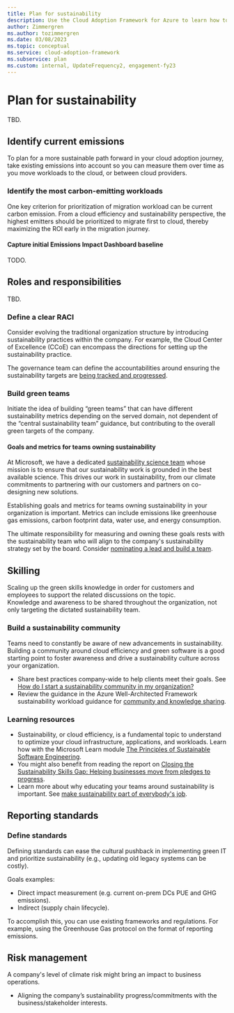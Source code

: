 ```yaml
---
title: Plan for sustainability
description: Use the Cloud Adoption Framework for Azure to learn how to integrate sustainability into your cloud adoption plan.
author: Zimmergren
ms.author: tozimmergren
ms.date: 03/08/2023
ms.topic: conceptual
ms.service: cloud-adoption-framework
ms.subservice: plan
ms.custom: internal, UpdateFrequency2, engagement-fy23
---
```


# Plan for sustainability

TBD.

## Identify current emissions

To plan for a more sustainable path forward in your cloud adoption journey, take existing emissions into account so you can measure them over time as you move workloads to the cloud, or between cloud providers.

### Identify the most carbon-emitting workloads

One key criterion for prioritization of migration workload can be current carbon emission. From a cloud efficiency and sustainability perspective, the highest emitters should be prioritized to migrate first to cloud, thereby maximizing the ROI early in the migration journey.

#### Capture initial Emissions Impact Dashboard baseline

TODO.

## Roles and responsibilities

TBD.

### Define a clear RACI

Consider evolving the traditional organization structure by introducing sustainability practices within the company.
For example, the Cloud Center of Excellence (CCoE) can encompass the directions for setting up the sustainability practice.

The governance team can  define the accountabilities around ensuring the sustainability targets are [being tracked and progressed](/azure/cloud-adoption-framework/strategy/business-outcomes/okr#examples-of-okrs).

### Build green teams

Initiate the idea of building “green teams” that can have different sustainability metrics depending on the served domain, not dependent of the “central sustainability team” guidance, but contributing to the overall green targets of the company.

#### Goals and metrics for teams owning sustainability

At Microsoft, we have a dedicated [sustainability science team](https://www.microsoft.com/research/project/sustainability-science-team/) whose mission is to ensure that our sustainability work is grounded in the best available science. This drives our work in sustainability, from our climate commitments to partnering with our customers and partners on co-designing new solutions.

Establishing goals and metrics for teams owning sustainability in your organization is important. Metrics can include emissions like greenhouse gas emissions, carbon footprint data, water use, and energy consumption.

The ultimate responsibility for measuring and owning these goals rests with the sustainability team who will align to the company's sustainability strategy set by the board. Consider [nominating a lead and build a team]().

## Skilling

Scaling up the green skills knowledge in order for customers and employees to support the related discussions on the topic.  
Knowledge and awareness to be shared throughout the organization, not only targeting the dictated sustainability team.

### Build a sustainability community

Teams need to constantly be aware of new advancements in sustainability.
Building a community around cloud efficiency and green software is a good starting point to foster awareness and drive a sustainability culture across your organization.

- Share best practices company-wide to help clients meet their goals. See [How do I start a sustainability community in my organization?](https://devblogs.microsoft.com/sustainable-software/how-do-i-start-a-sustainability-community/)
- Review the guidance in the Azure Well-Architected Framework sustainability workload guidance for [community and knowledge sharing](/azure/architecture/framework/sustainability/sustainability-operational-procedures#community-and-knowledge-sharing).

### Learning resources

- Sustainability, or cloud efficiency, is a fundamental topic to understand to optimize your cloud infrastructure, applications, and workloads. Learn how with the Microsoft Learn module [The Principles of Sustainable Software Engineering](/training/modules/sustainable-software-engineering-overview/).
- You might also benefit from reading the report on [Closing the Sustainability Skills Gap: Helping businesses move from pledges to progress](https://blogs.microsoft.com/on-the-issues/2022/11/02/closing-sustainability-skills-gap/).
- Learn more about why educating your teams around sustainability is important. See [make sustainability part of everybody's job](https://techcommunity.microsoft.com/t5/green-tech-blog/make-sustainability-part-of-everybody-s-job/ba-p/3146718).

## Reporting standards


### Define standards

Defining standards can ease the cultural pushback in implementing green IT and prioritize sustainability (e.g., updating old legacy systems can be costly).

Goals examples:  

- Direct impact measurement (e.g. current on-prem DCs PUE and GHG emissions).
- Indirect (supply chain lifecycle).

To accomplish this, you can use existing frameworks and regulations. For example, using the Greenhouse Gas protocol on the format of reporting emissions.

## Risk management

A company's level of climate risk might bring an impact to business operations.

- Aligning the company’s sustainability progress/commitments with the business/stakeholder interests.